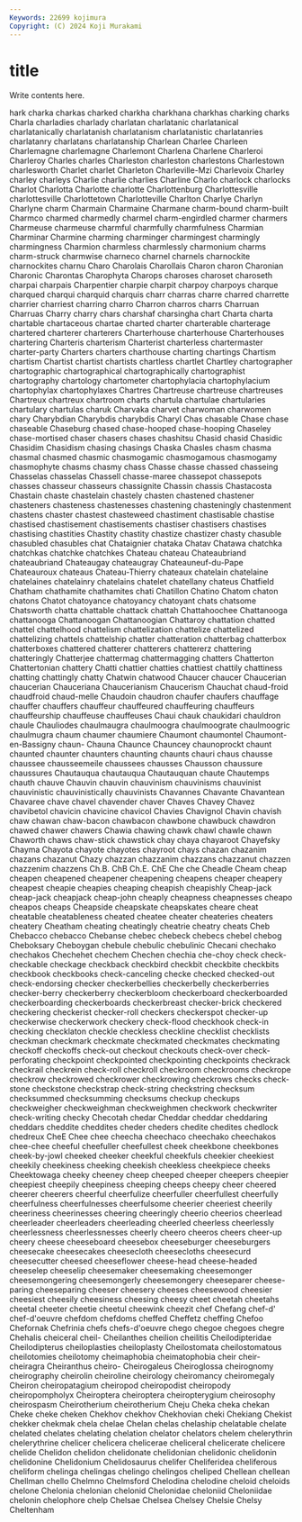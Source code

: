 ```yaml
---
Keywords: 22699 kojimura
Copyright: (C) 2024 Koji Murakami
---
```


# title

Write contents here.



hark charka charkas charked charkha charkhana
charkhas charking charks Charla charladies charlady charlatan charlatanic charlatanical charlatanically
charlatanish charlatanism charlatanistic charlatanries charlatanry charlatans charlatanship Charlean Charlee Charleen
Charlemagne charlemagne Charlemont Charlena Charlene Charleroi Charleroy Charles charles Charleston
charleston charlestons Charlestown charlesworth Charlet charlet Charleton Charleville-Mzi Charlevoix Charley
charley charleys Charlie charlie charlies Charline Charlo charlock charlocks Charlot
Charlotta Charlotte charlotte Charlottenburg Charlottesville charlottesville Charlottetown Charlotteville Charlton Charlye
Charlyn Charlyne charm Charmain Charmaine Charmane charm-bound charm-built Charmco charmed
charmedly charmel charm-engirdled charmer charmers Charmeuse charmeuse charmful charmfully charmfulness
Charmian Charminar Charmine charming charminger charmingest charmingly charmingness Charmion charmless
charmlessly charmonium charms charm-struck charmwise charneco charnel charnels charnockite charnockites
charnu Charo Charolais Charollais Charon charon Charonian Charonic Charontas Charophyta
Charops charoses charoset charoseth charpai charpais Charpentier charpie charpit charpoy
charpoys charque charqued charqui charquid charquis charr charras charre charred
charrette charrier charriest charring charro Charron charros charrs Charruan Charruas
Charry charry chars charshaf charsingha chart Charta charta chartable chartaceous
chartae charted charter charterable charterage chartered charterer charterers Charterhouse charterhouse
Charterhouses chartering Charteris charterism Charterist charterless chartermaster charter-party Charters charters
charthouse charting chartings Chartism chartism Chartist chartist chartists chartless chartlet
Chartley chartographer chartographic chartographical chartographically chartographist chartography chartology chartometer chartophylacia
chartophylacium chartophylax chartophylaxes Chartres Chartreuse chartreuse chartreuses Chartreux chartreux chartroom
charts chartula chartulae chartularies chartulary chartulas charuk Charvaka charvet charwoman
charwomen chary Charybdian Charybdis charybdis Charyl Chas chasable Chase chase
chaseable Chaseburg chased chase-hooped chase-hooping Chaseley chase-mortised chaser chasers chases
chashitsu Chasid chasid Chasidic Chasidim Chasidism chasing chasings Chaska Chasles
chasm chasma chasmal chasmed chasmic chasmogamic chasmogamous chasmogamy chasmophyte chasms
chasmy chass Chasse chasse chassed chasseing Chasselas chasselas Chassell chasse-maree
chassepot chassepots chasses chasseur chasseurs chassignite Chassin chassis Chastacosta Chastain
chaste chastelain chastely chasten chastened chastener chasteners chasteness chastenesses chastening
chasteningly chastenment chastens chaster chastest chasteweed chastiment chastisable chastise chastised
chastisement chastisements chastiser chastisers chastises chastising chastities Chastity chastity chastize
chastizer chasty chasuble chasubled chasubles chat Chataignier chataka Chatav Chatawa
chatchka chatchkas chatchke chatchkes Chateau chateau Chateaubriand chateaubriand Chateaugay chateaugray
Chateauneuf-du-Pape Chateauroux chateaus Chateau-Thierry chateaux chatelain chatelaine chatelaines chatelainry chatelains
chatelet chatellany chateus Chatfield Chatham chathamite chathamites chati Chatillon Chatino
Chatom chaton chatons Chatot chatoyance chatoyancy chatoyant chats chatsome Chatsworth
chatta chattable chattack chattah Chattahoochee Chattanooga chattanooga Chattanoogan Chattanoogian Chattaroy
chattation chatted chattel chattelhood chattelism chattelization chattelize chattelized chattelizing chattels
chattelship chatter chatteration chatterbag chatterbox chatterboxes chattered chatterer chatterers chattererz
chattering chatteringly Chatterjee chattermag chattermagging chatters Chatterton Chattertonian chattery Chatti
chattier chatties chattiest chattily chattiness chatting chattingly chatty Chatwin chatwood
Chaucer chaucer Chaucerian chaucerian Chauceriana Chaucerianism Chaucerism Chauchat chaud-froid chaudfroid
chaud-melle Chaudoin chaudron chaufer chaufers chauffage chauffer chauffers chauffeur chauffeured
chauffeuring chauffeurs chauffeurship chauffeuse chauffeuses Chaui chauk chaukidari chauldron chaule
Chauliodes chaulmaugra chaulmoogra chaulmoograte chaulmoogric chaulmugra chaum chaumer chaumiere Chaumont
chaumontel Chaumont-en-Bassigny chaun- Chauna Chaunce Chauncey chaunoprockt chaunt chaunted chaunter
chaunters chaunting chaunts chauri chaus chausse chaussee chausseemeile chaussees chausses
Chausson chaussure chaussures Chautauqua chautauqua Chautauquan chaute Chautemps chauth chauve
Chauvin chauvin chauvinism chauvinisms chauvinist chauvinistic chauvinistically chauvinists Chavannes Chavante
Chavantean Chavaree chave chavel chavender chaver Chaves Chavey Chavez chavibetol
chavicin chavicine chavicol Chavies Chavignol Chavin chavish chaw chawan chaw-bacon
chawbacon chawbone chawbuck chawdron chawed chawer chawers Chawia chawing chawk
chawl chawle chawn Chaworth chaws chaw-stick chawstick chay chaya chayaroot
Chayefsky Chayma Chayota chayote chayotes chayroot chays chazan chazanim chazans
chazanut Chazy chazzan chazzanim chazzans chazzanut chazzen chazzenim chazzens Ch.B.
ChB Ch.E. ChE Che che Cheadle Cheam cheap cheapen cheapened
cheapener cheapening cheapens cheaper cheapery cheapest cheapie cheapies cheaping cheapish
cheapishly Cheap-jack cheap-jack cheapjack cheap-john cheaply cheapness cheapnesses cheapo cheapos
cheaps Cheapside cheapskate cheapskates cheare cheat cheatable cheatableness cheated cheatee
cheater cheateries cheaters cheatery Cheatham cheating cheatingly cheatrie cheatry cheats
Cheb Chebacco chebacco Chebanse chebec chebeck chebecs chebel chebog Cheboksary
Cheboygan chebule chebulic chebulinic Checani chechako chechakos Chechehet chechem Chechen
chechia che-choy check check- checkable checkage checkback checkbird checkbit checkbite
checkbits checkbook checkbooks check-canceling checke checked checked-out check-endorsing checker checkerbellies
checkerbelly checkerberries checker-berry checkerberry checkerbloom checkerboard checkerboarded checkerboarding checkerboards checkerbreast
checker-brick checkered checkering checkerist checker-roll checkers checkerspot checker-up checkerwise checkerwork
checkery check-flood checkhook check-in checking checklaton checkle checkless checkline checklist
checklists checkman checkmark checkmate checkmated checkmates checkmating checkoff checkoffs check-out
checkout checkouts check-over check-perforating checkpoint checkpointed checkpointing checkpoints checkrack checkrail
checkrein check-roll checkroll checkroom checkrooms checkrope checkrow checkrowed checkrower checkrowing
checkrows checks check-stone checkstone checkstrap check-string checkstring checksum checksummed checksumming
checksums checkup checkups checkweigher checkweighman checkweighmen checkwork checkwriter check-writing checky
Checotah chedar Cheddar cheddar cheddaring cheddars cheddite cheddites cheder cheders
chedite chedites chedlock chedreux CheE Chee chee cheecha cheechaco cheechako
cheechakos chee-chee cheeful cheefuller cheefullest cheek cheekbone cheekbones cheek-by-jowl cheeked
cheeker cheekful cheekfuls cheekier cheekiest cheekily cheekiness cheeking cheekish cheekless
cheekpiece cheeks Cheektowaga cheeky cheeney cheep cheeped cheeper cheepers cheepier
cheepiest cheepily cheepiness cheeping cheeps cheepy cheer cheered cheerer cheerers
cheerful cheerfulize cheerfuller cheerfullest cheerfully cheerfulness cheerfulnesses cheerfulsome cheerier cheeriest
cheerily cheeriness cheerinesses cheering cheeringly cheerio cheerios cheerlead cheerleader cheerleaders
cheerleading cheerled cheerless cheerlessly cheerlessness cheerlessnesses cheerly cheero cheeros cheers
cheer-up cheery cheese cheeseboard cheesebox cheeseburger cheeseburgers cheesecake cheesecakes cheesecloth
cheesecloths cheesecurd cheesecutter cheesed cheeseflower cheese-head cheese-headed cheeselep cheeselip cheesemaker
cheesemaking cheesemonger cheesemongering cheesemongerly cheesemongery cheeseparer cheese-paring cheeseparing cheeser cheesery
cheeses cheesewood cheesier cheesiest cheesily cheesiness cheesing cheesy cheet cheetah
cheetahs cheetal cheeter cheetie cheetul cheewink cheezit chef Chefang chef-d'
chef-d'oeuvre chefdom chefdoms cheffed Cheffetz cheffing Chefoo Chefornak Chefrinia chefs
chefs-d'oeuvre chego chegoe chegoes chegre Chehalis cheiceral cheil- Cheilanthes cheilion
cheilitis Cheilodipteridae Cheilodipterus cheiloplasties cheiloplasty Cheilostomata cheilostomatous cheilotomies cheilotomy cheimaphobia
cheimatophobia cheir cheir- cheiragra Cheiranthus cheiro- Cheirogaleus Cheiroglossa cheirognomy cheirography
cheirolin cheiroline cheirology cheiromancy cheiromegaly Cheiron cheiropatagium cheiropod cheiropodist cheiropody
cheiropompholyx Cheiroptera cheiroptera cheiropterygium cheirosophy cheirospasm Cheirotherium cheirotherium Cheju Cheka
cheka chekan Cheke cheke cheken Chekhov chekhov Chekhovian cheki Chekiang
Chekist chekker chekmak chela chelae Chelan chelas chelaship chelatable chelate
chelated chelates chelating chelation chelator chelators chelem chelerythrin chelerythrine chelicer
chelicera chelicerae cheliceral chelicerate chelicere chelide Chelidon chelidon chelidonate chelidonian
chelidonic chelidonin chelidonine Chelidonium Chelidosaurus chelifer Cheliferidea cheliferous cheliform chelinga
chelingas chelingo chelingos cheliped Chellean chellean Chellman chello Chelmno Chelmsford
Chelodina chelodine cheloid cheloids chelone Chelonia chelonian chelonid Chelonidae cheloniid
Cheloniidae chelonin chelophore chelp Chelsae Chelsea Chelsey Chelsie Chelsy Cheltenham
